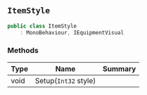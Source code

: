 ## `ItemStyle`

```csharp
public class ItemStyle
    : MonoBehaviour, IEquipmentVisual

```

### Methods

| Type | Name | Summary | 
| --- | --- | --- | 
| void | Setup(`Int32` style) |  | 


